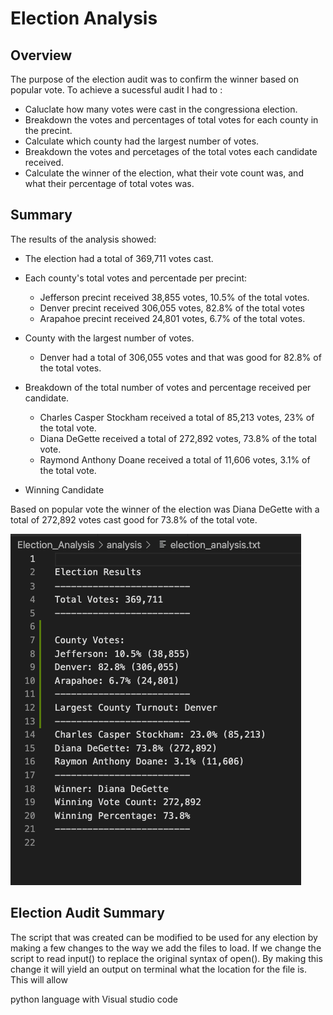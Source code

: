 # Election Analysis
## Overview

The purpose of the election audit was to confirm the winner based on popular vote. To achieve a sucessful audit I had to :
- Caluclate how many votes were cast in the congressiona election.
- Breakdown the votes and percentages of total votes for each county in the precint.
- Calculate which county had the largest number of votes.
- Breakdown the votes and percetages of the total votes each candidate received.
- Calculate the winner of the election, what their vote count was, and what their percentage of total votes was.

## Summary

The results of the analysis showed:

- The election had a total of 369,711 votes cast.
- Each county's total votes and percentade per precint:
   - Jefferson precint received 38,855 votes, 10.5% of the total votes.
   - Denver precint received 306,055 votes, 82.8% of the total votes
   - Arapahoe precint received 24,801 votes, 6.7% of the total votes. 

- County with the largest number of votes.
    - Denver had a total of 306,055 votes and that was good for 82.8% of the total votes.

- Breakdown of the total number of votes and percentage received per candidate.
    - Charles Casper Stockham received a total of 85,213 votes, 23% of the total vote.
    - Diana DeGette received a total of 272,892 votes, 73.8% of the total vote.
    - Raymond Anthony Doane received a total of 11,606 votes, 3.1% of the total vote. 
    
- Winning Candidate

Based on popular vote the winner of the election was Diana DeGette with a total of 272,892 votes cast good for 73.8% of the total vote.

![](Election_Results.png) 


## Election Audit Summary

The script that was created can be modified to be used for any election by making a few changes to the way we add the files to load. If we change the script to read input() to replace the original syntax of open(). By making this change it will yield an output on terminal what the location for the file is. This will allow 






python language with Visual studio code
